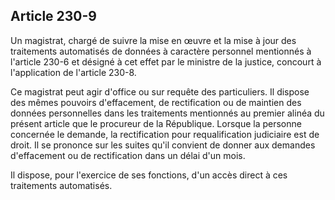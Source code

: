 Article 230-9
----
Un magistrat, chargé de suivre la mise en œuvre et la mise à jour des
traitements automatisés de données à caractère personnel mentionnés à l'article
230-6 et désigné à cet effet par le ministre de la justice, concourt à
l'application de l'article 230-8.

Ce magistrat peut agir d'office ou sur requête des particuliers. Il dispose des
mêmes pouvoirs d'effacement, de rectification ou de maintien des données
personnelles dans les traitements mentionnés au premier alinéa du présent
article que le procureur de la République. Lorsque la personne concernée le
demande, la rectification pour requalification judiciaire est de droit. Il se
prononce sur les suites qu'il convient de donner aux demandes d'effacement ou de
rectification dans un délai d'un mois.

Il dispose, pour l'exercice de ses fonctions, d'un accès direct à ces
traitements automatisés.

